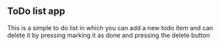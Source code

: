 ## ToDo list app 
This is a simple to do list in which you can add a new todo item and can delete it by pressing marking it as done and pressing the delete button
